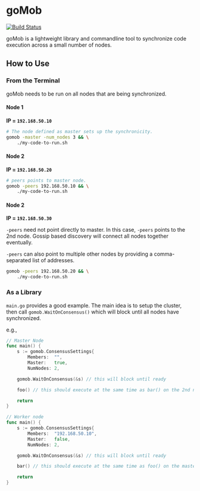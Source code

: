 # goMob
[![Build Status](https://travis-ci.org/MattMcMurray/gomob.svg?branch=master)](https://travis-ci.org/MattMcMurray/gomob)

goMob is a lightweight library and commandline tool to synchronize code execution across a small number of nodes.


## How to Use

### From the Terminal
goMob needs to be run on all nodes that are being synchronized.

#### Node 1
**IP = `192.168.50.10`**
```bash
# The node defined as master sets up the synchronicity.
gomob -master -num_nodes 3 && \
    ./my-code-to-run.sh
```

#### Node 2
**IP = `192.168.50.20`**
```bash
# peers points to master node.
gomob -peers 192.168.50.10 && \
    ./my-code-to-run.sh
```

#### Node 2
**IP = `192.168.50.30`**

`-peers` need not point directly to master. In this case, `-peers` points to the 2nd node. Gossip based discovery will connect all nodes together eventually.

`-peers` can also point to multiple other nodes by providing a comma-separated list of addresses.
```bash
gomob -peers 192.168.50.20 && \
    ./my-code-to-run.sh
```

### As a Library
`main.go` provides a good example. The main idea is to setup the cluster, then call `gomob.WaitOnConsensus()` which will block until all nodes have synchronized.

e.g.,

```go
// Master Node
func main() {
    s := gomob.ConsensusSettings{
		Members:  "",
		Master:   true,
		NumNodes: 2,

    gomob.WaitOnConsensus(&s) // this will block until ready

    foo() // this should execute at the same time as bar() on the 2nd node

    return
}

// Worker node
func main() {
    s := gomob.ConsensusSettings{
		Members:  "192.168.50.10",
		Master:   false,
		NumNodes: 2,

    gomob.WaitOnConsensus(&s) // this will block until ready

    bar() // this should execute at the same time as foo() on the master node

    return
}
```

